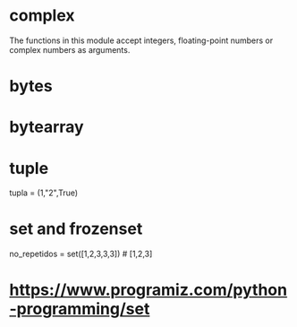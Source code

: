 # complex
The functions in this module accept integers, floating-point numbers or complex numbers as arguments.

# bytes

# bytearray

# tuple

tupla = (1,"2",True)

# set and frozenset

no_repetidos = set([1,2,3,3,3]) # [1,2,3]

# https://www.programiz.com/python-programming/set

